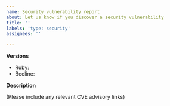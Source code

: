 ```yaml
---
name: Security vulnerability report
about: Let us know if you discover a security vulnerability
title: ''
labels: 'type: security'
assignees: ''

---
```


<!---
Thank you for taking the time to report security vulnerabilities!

Please see our [OSS process document](https://github.com/honeycombio/home/blob/main/honeycomb-oss-lifecycle-and-practices.md#) to get an idea of how we operate.
--->
**Versions**

- Ruby:
- Beeline:

**Description**

(Please include any relevant CVE advisory links)
